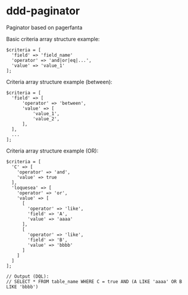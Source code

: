 # ddd-paginator
Paginator based on pagerfanta

Basic criteria array structure example:
````
$criteria = [
  'field' => 'field_name'
  'operator' => 'and|or|eq|...',
  'value' => 'value_1'
];
````

Criteria array structure example (between):
````
$criteria = [
  'field' => [
      'operator' => 'between',
      'value' => [
          'value_1',
          'value_2',
      ],
  ],
  ...
];
````

Criteria array structure example (OR):
````
$criteria = [
  'C' => [
    'operator' => 'and',
    'value' => true
  ],
  'loquesea' => [
    'operator' => 'or',
    'value' => [
      [
        'operator' => 'like',
        'field' => 'A',
        'value' => 'aaaa'
      ],
      [
        'operator' => 'like',
        'field' => 'B',
        'value' => 'bbbb'
      ]
    ]
  ]
];

// Output (DQL): 
// SELECT * FROM table_name WHERE C = true AND (A LIKE 'aaaa' OR B LIKE 'bbbb')
````
